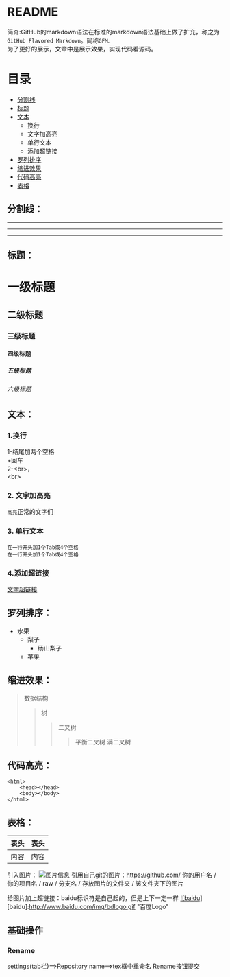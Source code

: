 README
===
简介:GitHub的markdown语法在标准的markdown语法基础上做了扩充，称之为`GitHub Flavored Markdown`。简称`GFM`.<br>
为了更好的展示，文章中是展示效果，实现代码看源码。

# 目录
* [分割线](#分割线)
* [标题](#标题)
* [文本](#文本)
	* 换行
	* 文字加高亮
	* 单行文本
	* 添加超链接
* [罗列排序](#罗列排序)
* [缩进效果](#缩进效果)
* [代码高亮](#代码高亮)
* [表格](#表格)
## 分割线： 
***  
---  
___  
## 标题：
# 一级标题  
## 二级标题  
### 三级标题  
#### 四级标题  
##### 五级标题  
###### 六级标题 

## 文本：
### 1.换行
1-结尾加两个空格  
+回车  
2-\<br\>，<br>
\<br\>
### 2. 文字加高亮  
`高亮`正常的文字们
### 3. 单行文本
	在一行开头加1个Tab或4个空格
    在一行开头加1个Tab或4个空格
### 4.添加超链接
[文字超链接](www.baidu.com)


## 罗列排序：
* 水果
	* 梨子
		* 砀山梨子
	* 苹果

## 缩进效果：
>数据结构
>>树
>>>二叉树
>>>>平衡二叉树
>>>>满二叉树

## 代码高亮：
```
<html>
    <head></head>
    <body></body>
</html>
```
## 表格：
表头 | 表头|  
--------|-------|  
内容|内容|  

 

引入图片：
![图片信息](www.baidu.com/img/bdlogo.gif)
引用自己git的图片：https://github.com/ 你的用户名 / 你的项目名 / raw / 分支名 / 存放图片的文件夹 / 该文件夹下的图片

给图片加上超链接：baidu标识符是自己起的，但是上下一定一样
[![baidu]](http://baidu.com)
[baidu]:http://www.baidu.com/img/bdlogo.gif "百度Logo" 


## 基础操作
### Rename
settings(tab栏)==>Repository name==>tex框中重命名 Rename按钮提交

